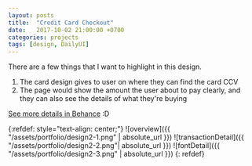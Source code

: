 ```yaml
---
layout: posts
title:  "Credit Card Checkout"
date:   2017-10-02 21:00:00 +0700
categories: projects
tags: [design, DailyUI]
---
```


There are a few things that I want to highlight in this design.
1. The card design gives to user on where they can find the card CCV
2. The page would show the amount the user about to pay clearly, and they can also see the details of what they're buying


[See more details in Behance][behance] :D


{:refdef: style="text-align: center;"}
![overview]({{ "/assets/portfolio/design2-1.png" | absolute_url }})
![transactionDetail]({{ "/assets/portfolio/design2-2.png"| absolute_url }})
![fontDetail]({{ "/assets/portfolio/design2-3.png" | absolute_url }})
{: refdef}






[behance]: https://www.behance.net/gallery/57333253/DailyUI-002-Credit-Card-Checkout
